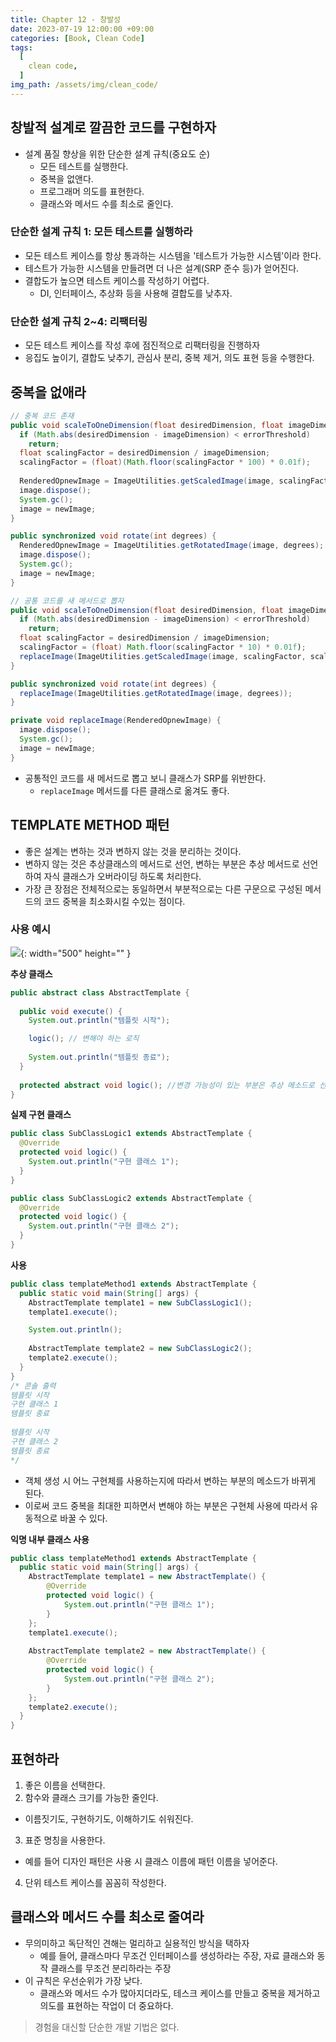 ```yaml
---
title: Chapter 12 - 창발성
date: 2023-07-19 12:00:00 +09:00
categories: [Book, Clean Code]
tags:
  [
    clean code,
  ]
img_path: /assets/img/clean_code/
---
```


## 창발적 설계로 깔끔한 코드를 구현하자
- 설계 품질 향상을 위한 단순한 설계 규칙(중요도 순)
  - 모든 테스트를 실행한다.
  - 중복을 없앤다.
  - 프로그래머 의도를 표현한다.
  - 클래스와 메서드 수를 최소로 줄인다.

### 단순한 설계 규칙 1: 모든 테스트를 실행하라
- 모든 테스트 케이스를 항상 통과하는 시스템을 '테스트가 가능한 시스템'이라 한다.
- 테스트가 가능한 시스템을 만들려면 더 나은 설계(SRP 준수 등)가 얻어진다.
- 결합도가 높으면 테스트 케이스를 작성하기 어렵다.
  - DI, 인터페이스, 추상화 등을 사용해 결합도를 낮추자.

### 단순한 설계 규칙 2~4: 리팩터링
- 모든 테스트 케이스를 작성 후에 점진적으로 리팩터링을 진행하자
- 응집도 높이기, 결합도 낮추기, 관심사 분리, 중복 제거, 의도 표현 등을 수행한다.

## 중복을 없애라

```java
// 중복 코드 존재
public void scaleToOneDimension(float desiredDimension, float imageDimension) {
  if (Math.abs(desiredDimension - imageDimension) < errorThreshold)
    return;
  float scalingFactor = desiredDimension / imageDimension;
  scalingFactor = (float)(Math.floor(scalingFactor * 100) * 0.01f);
  
  RenderedOpnewImage = ImageUtilities.getScaledImage(image, scalingFactor, scalingFactor);
  image.dispose();
  System.gc();
  image = newImage;
}

public synchronized void rotate(int degrees) {
  RenderedOpnewImage = ImageUtilities.getRotatedImage(image, degrees);
  image.dispose();
  System.gc();
  image = newImage;
}
```

```java
// 공통 코드를 새 메서드로 뽑자
public void scaleToOneDimension(float desiredDimension, float imageDimension) {
  if (Math.abs(desiredDimension - imageDimension) < errorThreshold)
    return;
  float scalingFactor = desiredDimension / imageDimension;
  scalingFactor = (float) Math.floor(scalingFactor * 10) * 0.01f);
  replaceImage(ImageUtilities.getScaledImage(image, scalingFactor, scalingFactor));
}

public synchronized void rotate(int degrees) {
  replaceImage(ImageUtilities.getRotatedImage(image, degrees));
}

private void replaceImage(RenderedOpnewImage) {
  image.dispose();
  System.gc();
  image = newImage;
}
```
- 공통적인 코드를 새 메서드로 뽑고 보니 클래스가 SRP를 위반한다.
  - `replaceImage` 메서드를 다른 클래스로 옮겨도 좋다.

## TEMPLATE METHOD 패턴
- 좋은 설계는 변하는 것과 변하지 않는 것을 분리하는 것이다.
- 변하지 않는 것은 추상클래스의 메서드로 선언, 변하는 부분은 추상 메서드로 선언하여 자식 클래스가 오버라이딩 하도록 처리한다.
- 가장 큰 장점은 전체적으로는 동일하면서 부분적으로는 다른 구문으로 구성된 메서드의 코드 중복을 최소화시킬 수있는 점이다.

### 사용 예시
![](figure12-1.png){: width="500" height="" }

**추상 클래스**

```java
public abstract class AbstractTemplate {
    
  public void execute() {
    System.out.println("템플릿 시작");

    logic(); // 변해야 하는 로직
		
    System.out.println("템플릿 종료");
  }
    
  protected abstract void logic(); //변경 가능성이 있는 부분은 추상 메소드로 선언한다.
}
```

**실제 구현 클래스**

```java
public class SubClassLogic1 extends AbstractTemplate {
  @Override
  protected void logic() {
    System.out.println("구현 클래스 1");
  }
}
```

```java
public class SubClassLogic2 extends AbstractTemplate {
  @Override
  protected void logic() {
    System.out.println("구현 클래스 2");
  }
}
```

**사용**

```java
public class templateMethod1 extends AbstractTemplate {
  public static void main(String[] args) {
    AbstractTemplate template1 = new SubClassLogic1();
    template1.execute();

    System.out.println();
      
    AbstractTemplate template2 = new SubClassLogic2();
    template2.execute();
  }
}
/* 콘솔 출력
템플릿 시작
구현 클래스 1
템플릿 종료
    
템플릿 시작
구현 클래스 2
템플릿 종료
*/
```

- 객체 생성 시 어느 구현체를 사용하는지에 따라서 변하는 부분의 메소드가 바뀌게 된다.
- 이로써 코드 중복을 최대한 피하면서 변해야 하는 부분은 구현체 사용에 따라서 유동적으로 바꿀 수 있다.

**익명 내부 클래스 사용**
```java
public class templateMethod1 extends AbstractTemplate {
  public static void main(String[] args) {
	AbstractTemplate template1 = new AbstractTemplate() {
		@Override
		protected void logic() {
			System.out.println("구현 클래스 1");
		}
	};
	template1.execute();
    
	AbstractTemplate template2 = new AbstractTemplate() {
		@Override
		protected void logic() {
			System.out.println("구현 클래스 2");
		}
	};
	template2.execute();
  }
}
```

## 표현하라
1. 좋은 이름을 선택한다.
2. 함수와 클래스 크기를 가능한 줄인다.
  - 이름짓기도, 구현하기도, 이해하기도 쉬워진다.
3. 표준 명칭을 사용한다.
  - 예를 들어 디자인 패턴은 사용 시 클래스 이름에 패턴 이름을 넣어준다.
4. 단위 테스트 케이스를 꼼꼼히 작성한다.

## 클래스와 메서드 수를 최소로 줄여라
- 무의미하고 독단적인 견해는 멀리하고 실용적인 방식을 택하자
  - 예를 들어, 클래스마다 무조건 인터페이스를 생성하라는 주장, 자료 클래스와 동작 클래스를 무조건 분리하라는 주장
- 이 규칙은 우선순위가 가장 낮다.
  - 클래스와 메서드 수가 많아지더라도, 테스크 케이스를 만들고 중복을 제거하고 의도를 표현하는 작업이 더 중요하다.

> 경험을 대신할 단순한 개발 기법은 없다.